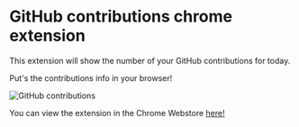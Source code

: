# GitHub contributions chrome extension
This extension will show the number of your GitHub contributions for today.

Put's the contributions info in your browser!

![GitHub contributions](http://i.imgur.com/vj0TdHv.png "GitHub contributions in Chrome.")

You can view the extension in the Chrome Webstore [here!](https://chrome.google.com/webstore/detail/github-contributions/peiknoincjbnfdckomgepfhifpjpaoam)

